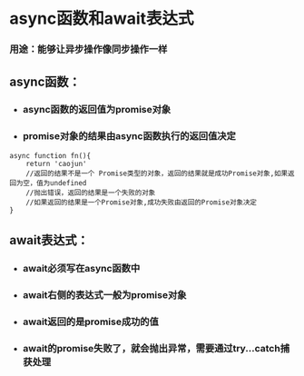 <!--
 * @Description: 
 * @Author: 曹俊
 * @Date: 2022-06-08 17:00:36
 * @LastEditors: 曹俊
 * @LastEditTime: 2022-06-14 10:44:07
-->
# async函数和await表达式

### 用途：能够让异步操作像同步操作一样

## async函数：
+ ### async函数的返回值为promise对象
+ ### promise对象的结果由async函数执行的返回值决定
```
async function fn(){
    return 'caojun'
    //返回的结果不是一个 Promise类型的对象，返回的结果就是成功Promise对象,如果返回为空，值为undefined
    //抛出错误，返回的结果是一个失败的对象
    //如果返回的结果是一个Promise对象,成功失败由返回的Promise对象决定
}
```

## await表达式：
+ ### await必须写在async函数中
+ ### await右侧的表达式一般为promise对象
+ ### await返回的是promise成功的值
+ ### await的promise失败了，就会抛出异常，需要通过try...catch捕获处理 